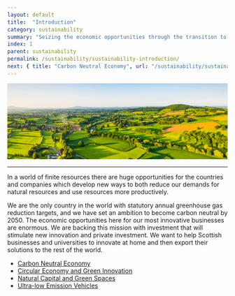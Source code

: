 ```yaml
---
layout: default
title:  "Introduction"
category: sustainability
summary: "Seizing the economic opportunities through the transition to a carbon neutral economy."
index: 1
parent: sustainability
permalink: /sustainability/sustainability-introduction/
next: { title: "Carbon Neutral Economy", url: "/sustainability/sustainability-introduction/" }
---
```


![Sustainability Photo](/assets/images/pageimages/sustainability.jpg)
<br>
<hr>

In a world of finite resources there are huge opportunities for the countries and companies which develop new ways to both reduce our demands for natural resources and use resources more productively.

We are the only country in the world with statutory annual greenhouse gas reduction targets, and we have set an ambition to become carbon neutral by 2050.  The economic opportunities here for our most innovative businesses are enormous. We are backing this mission with investment that will stimulate new innovation and private investment. We want to help Scottish businesses and universities to innovate at home and then export their solutions to the rest of the world.  

* [Carbon Neutral Economy](/sustainability/carbon-neutral/)
* [Circular Economy and Green Innovation](/sustainability/circular-economy)
* [Natural Capital and Green Spaces](/sustainability/natural-capital/)
* [Ultra-low Emission Vehicles](/sustainability/ultra-low/)
